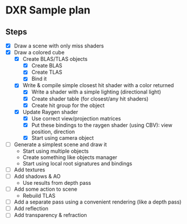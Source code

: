 # DXR Sample plan

## Steps

- [x] Draw a scene with only miss shaders
- [x] Draw a colored cube
    - [x] Create BLAS/TLAS objects
        - [x] Create BLAS
        - [x] Create TLAS
        - [x] Bind it
    - [x] Write & compile simple closest hit shader with a color returned
        - [x] Write a shader with a simple lighting (directional light)
        - [x] Create shader table (for closest/any hit shaders)
        - [x] Create hit group for the object
    - [x] Update Raygen shader
        - [x] Use correct view/projection matrices
        - [x] Put these bindings to the raygen shader (using CBV): view position, direction
        - [x] Start using camera object
- [ ] Generate a simplest scene and draw it
    * Start using multiple objects
    * Create something like objects manager
    * Start using local root signatures and bindings
- [ ] Add textures
- [ ] Add shadows & AO
    * Use results from depth pass
- [ ] Add some action to scene
    * Rebuild TLAS
- [ ] Add a separate pass using a convenient rendering (like a depth pass)
- [ ] Add reflection
- [ ] Add transparency & refraction
